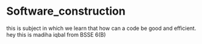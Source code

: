 # Software_construction
this is subject in which we learn that how can  a code be good and efficient. 
hey this is madiha iqbal from BSSE 6(B)
